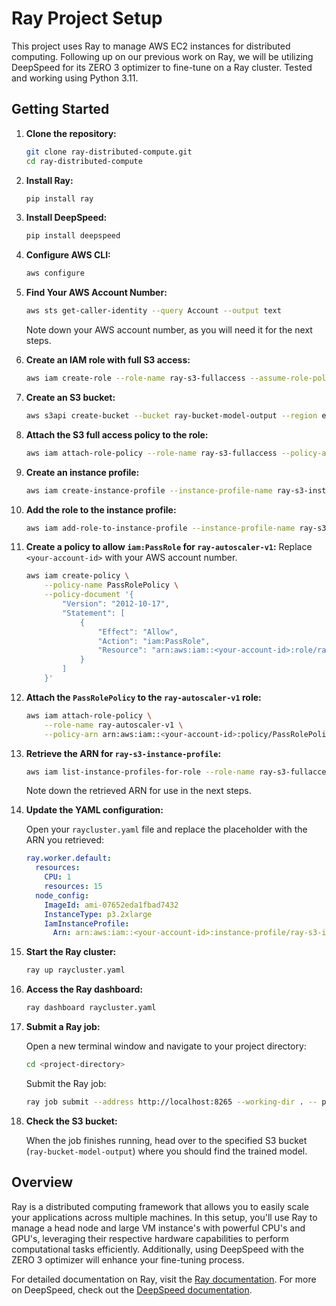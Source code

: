 # Ray Project Setup

This project uses Ray to manage AWS EC2 instances for distributed computing. Following up on our previous work on Ray, we will be utilizing DeepSpeed for its ZERO 3 optimizer to fine-tune on a Ray cluster. Tested and working using Python 3.11.

## Getting Started

1. **Clone the repository:**
   
   ```bash
   git clone ray-distributed-compute.git
   cd ray-distributed-compute
   ```

2. **Install Ray:**
   
   ```bash
   pip install ray
   ```

3. **Install DeepSpeed:**
   
   ```bash
   pip install deepspeed
   ```

4. **Configure AWS CLI:**
   
   ```bash
   aws configure
   ```

5. **Find Your AWS Account Number:**
   
   ```bash
   aws sts get-caller-identity --query Account --output text
   ```
   
   Note down your AWS account number, as you will need it for the next steps.

6. **Create an IAM role with full S3 access:**
   
   ```bash
   aws iam create-role --role-name ray-s3-fullaccess --assume-role-policy-document file://trust-policy.json
   ```

7. **Create an S3 bucket:**
   
   ```bash
   aws s3api create-bucket --bucket ray-bucket-model-output --region eu-central-1 --create-bucket-configuration LocationConstraint=eu-central-1
   ```

8. **Attach the S3 full access policy to the role:**
   
   ```bash
   aws iam attach-role-policy --role-name ray-s3-fullaccess --policy-arn arn:aws:iam::aws:policy/AmazonS3FullAccess
   ```

9. **Create an instance profile:**
   
   ```bash
   aws iam create-instance-profile --instance-profile-name ray-s3-instance-profile
   ```

10. **Add the role to the instance profile:**
   
    ```bash
    aws iam add-role-to-instance-profile --instance-profile-name ray-s3-instance-profile --role-name ray-s3-fullaccess
    ```

11. **Create a policy to allow `iam:PassRole` for `ray-autoscaler-v1`:**
    Replace `<your-account-id>` with your AWS account number.

    ```bash
    aws iam create-policy \
        --policy-name PassRolePolicy \
        --policy-document '{
            "Version": "2012-10-17",
            "Statement": [
                {
                    "Effect": "Allow",
                    "Action": "iam:PassRole",
                    "Resource": "arn:aws:iam::<your-account-id>:role/ray-s3-fullaccess"
                }
            ]
        }'
    ```

12. **Attach the `PassRolePolicy` to the `ray-autoscaler-v1` role:**
    
    ```bash
    aws iam attach-role-policy \
        --role-name ray-autoscaler-v1 \
        --policy-arn arn:aws:iam::<your-account-id>:policy/PassRolePolicy
    ```

13. **Retrieve the ARN for `ray-s3-instance-profile`:**
    
    ```bash
    aws iam list-instance-profiles-for-role --role-name ray-s3-fullaccess --query 'InstanceProfiles[0].Arn' --output text
    ```
    
    Note down the retrieved ARN for use in the next steps.

14. **Update the YAML configuration:**

    Open your `raycluster.yaml` file and replace the placeholder with the ARN you retrieved:

    ```yaml
    ray.worker.default:
      resources:
        CPU: 1
        resources: 15
      node_config:
        ImageId: ami-07652eda1fbad7432
        InstanceType: p3.2xlarge
        IamInstanceProfile:
          Arn: arn:aws:iam::<your-account-id>:instance-profile/ray-s3-instance-profile
    ```

15. **Start the Ray cluster:**
    
    ```bash
    ray up raycluster.yaml
    ```

16. **Access the Ray dashboard:**
    
    ```bash
    ray dashboard raycluster.yaml
    ```

17. **Submit a Ray job:**

    Open a new terminal window and navigate to your project directory:

    ```bash
    cd <project-directory>
    ```

    Submit the Ray job:

    ```bash
    ray job submit --address http://localhost:8265 --working-dir . -- python3 main.py
    ```

18. **Check the S3 bucket:**

    When the job finishes running, head over to the specified S3 bucket (`ray-bucket-model-output`) where you should find the trained model.

## Overview

Ray is a distributed computing framework that allows you to easily scale your applications across multiple machines. In this setup, you'll use Ray to manage a head node and large VM instance's with powerful CPU's and GPU's, leveraging their respective hardware capabilities to perform computational tasks efficiently. Additionally, using DeepSpeed with the ZERO 3 optimizer will enhance your fine-tuning process.

For detailed documentation on Ray, visit the [Ray documentation](https://docs.ray.io/). For more on DeepSpeed, check out the [DeepSpeed documentation](https://www.deepspeed.ai/docs/).
